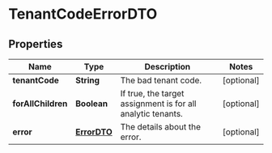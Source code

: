

# TenantCodeErrorDTO


## Properties

| Name | Type | Description | Notes |
|------------ | ------------- | ------------- | -------------|
|**tenantCode** | **String** | The bad tenant code. |  [optional] |
|**forAllChildren** | **Boolean** | If true, the target assignment is for all analytic tenants. |  [optional] |
|**error** | [**ErrorDTO**](ErrorDTO.md) | The details about the error. |  [optional] |



